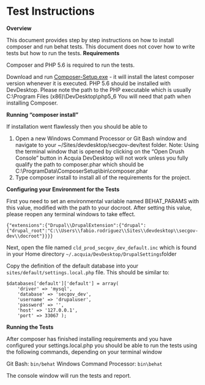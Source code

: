 Test Instructions
=================

**Overview**

This document provides step by step instructions on how to install composer and run behat tests. This document does not cover how to write tests but how to run the tests.
**Requirements**

Composer and PHP 5.6 is required to run the tests.

Download and run [Composer-Setup.exe](https://getcomposer.org/Composer-Setup.exe) - it will install the latest composer version whenever it is executed. 
PHP 5.6 should be installed with DevDesktop. Please note the path to the PHP executable which is usually C:\Program Files (x86)\DevDesktop\php5_6 
You will need that path when installing Composer.

**Running “composer install”**

If installation went flawlessly then you should be able to 
1.	Open a new Windows Command Processor or Git Bash window and navigate to your ~/Sites/devdesktop/secgov-dev/test folder. 
Note: Using the terminal window that is opened by clicking on the “Open Drush Console” button in Acquia DevDesktop will not work unless you fully qualify the path to composer.phar which should be C:\ProgramData\ComposerSetup\bin\composer.phar
2.	Type composer install to install all of the requirements for the project.


**Configuring your Environment for the Tests**

First you need to set an environmental variable named BEHAT_PARAMS with this value, modified with the path to your docroot. After setting this value, please reopen any terminal windows to take effect.

    {"extensions":{"Drupal\\DrupalExtension":{"drupal":{"drupal_root":"C:\\Users\\fabio.rodriguez\\Sites\\devdesktop\\secgov-dev\\docroot"}}}}

Next, open the file named `cld_prod_secgov_dev_default.inc` which is found in your Home directory `~/.acquia/DevDesktop/DrupalSettings`folder 

Copy the definition of the default database into your `sites/default/settings.local.php` file. This should be similar to:

    $databases['default']['default'] = array(
        'driver' => 'mysql',
        'database' => 'secgov_dev',
        'username' => 'drupaluser',
        'password' => '',
        'host' => '127.0.0.1',
        'port' => 33067 );

**Running the Tests**

After composer has finished installing requirements and you have configured your settings.local.php you should be able to run the tests using the following commands, depending on your terminal window

Git Bash: `bin/behat`
Windows Command Processor: `bin\behat`

The console window will run the tests and report.

 